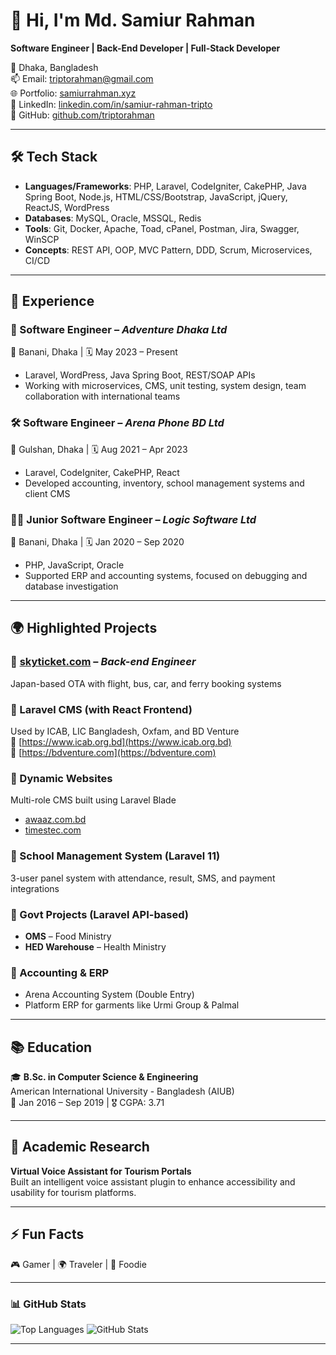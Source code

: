 # 👋 Hi, I'm Md. Samiur Rahman

**Software Engineer | Back-End Developer | Full-Stack Developer**

📍 Dhaka, Bangladesh  
📫 Email: [triptorahman@gmail.com](mailto:triptorahman@gmail.com)  
🌐 Portfolio: [samiurrahman.xyz](https://samiurrahman.xyz)  
💼 LinkedIn: [linkedin.com/in/samiur-rahman-tripto](https://www.linkedin.com/in/samiur-rahman-tripto/)  
🐙 GitHub: [github.com/triptorahman](https://github.com/triptorahman)

---

## 🛠️ Tech Stack

- **Languages/Frameworks**: PHP, Laravel, CodeIgniter, CakePHP, Java Spring Boot, Node.js, HTML/CSS/Bootstrap, JavaScript, jQuery, ReactJS, WordPress
- **Databases**: MySQL, Oracle, MSSQL, Redis
- **Tools**: Git, Docker, Apache, Toad, cPanel, Postman, Jira, Swagger, WinSCP
- **Concepts**: REST API, OOP, MVC Pattern, DDD, Scrum, Microservices, CI/CD

---

## 💼 Experience

### 🚀 Software Engineer – *Adventure Dhaka Ltd*  
📍 Banani, Dhaka | 🗓️ May 2023 – Present  
- Laravel, WordPress, Java Spring Boot, REST/SOAP APIs  
- Working with microservices, CMS, unit testing, system design, team collaboration with international teams  

### 🛠 Software Engineer – *Arena Phone BD Ltd*  
📍 Gulshan, Dhaka | 🗓️ Aug 2021 – Apr 2023  
- Laravel, CodeIgniter, CakePHP, React  
- Developed accounting, inventory, school management systems and client CMS  

### 👨‍💻 Junior Software Engineer – *Logic Software Ltd*  
📍 Banani, Dhaka | 🗓️ Jan 2020 – Sep 2020  
- PHP, JavaScript, Oracle  
- Supported ERP and accounting systems, focused on debugging and database investigation  

---

## 🌍 Highlighted Projects

### 🔹 [skyticket.com](https://skyticket.com/) – *Back-end Engineer*  
Japan-based OTA with flight, bus, car, and ferry booking systems  

### 🔹 Laravel CMS (with React Frontend)  
Used by ICAB, LIC Bangladesh, Oxfam, and BD Venture  
🔗 [https://www.icab.org.bd](https://www.icab.org.bd)  
🔗 [https://bdventure.com](https://bdventure.com)

### 🔹 Dynamic Websites  
Multi-role CMS built using Laravel Blade  
- [awaaz.com.bd](https://awaaz.com.bd)  
- [timestec.com](https://timestec.com)

### 🔹 School Management System (Laravel 11)  
3-user panel system with attendance, result, SMS, and payment integrations  

### 🔹 Govt Projects (Laravel API-based)  
- **OMS** – Food Ministry  
- **HED Warehouse** – Health Ministry  

### 🔹 Accounting & ERP  
- Arena Accounting System (Double Entry)  
- Platform ERP for garments like Urmi Group & Palmal  

---

## 📚 Education

🎓 **B.Sc. in Computer Science & Engineering**  
American International University - Bangladesh (AIUB)  
📅 Jan 2016 – Sep 2019 | 🎖️ CGPA: 3.71

---

## 🔬 Academic Research

**Virtual Voice Assistant for Tourism Portals**  
Built an intelligent voice assistant plugin to enhance accessibility and usability for tourism platforms.  

---

## ⚡ Fun Facts

🎮 Gamer | 🌍 Traveler | 🍱 Foodie

---

### 📊 GitHub Stats

![Top Languages](https://github-readme-stats.vercel.app/api/top-langs/?username=triptorahman&layout=compact&theme=radical)
![GitHub Stats](https://github-readme-stats.vercel.app/api?username=triptorahman&show_icons=true&theme=radical)

---

